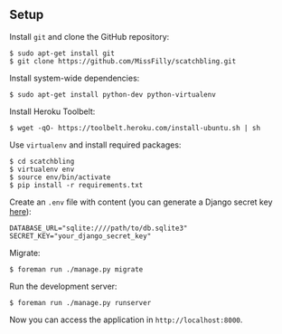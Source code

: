 ## Setup

Install `git` and clone the GitHub repository:

    $ sudo apt-get install git
    $ git clone https://github.com/MissFilly/scatchbling.git

Install system-wide dependencies:

    $ sudo apt-get install python-dev python-virtualenv

Install Heroku Toolbelt:

    $ wget -qO- https://toolbelt.heroku.com/install-ubuntu.sh | sh

Use `virtualenv` and install required packages:

    $ cd scatchbling
    $ virtualenv env
    $ source env/bin/activate
    $ pip install -r requirements.txt

Create an `.env` file with content (you can generate a Django secret
key [here](http://www.miniwebtool.com/django-secret-key-generator/)):

    DATABASE_URL="sqlite:////path/to/db.sqlite3"
    SECRET_KEY="your_django_secret_key"

Migrate:

    $ foreman run ./manage.py migrate

Run the development server:

    $ foreman run ./manage.py runserver

Now you can access the application in `http://localhost:8000`.

